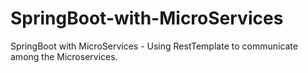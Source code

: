 # SpringBoot-with-MicroServices
SpringBoot with MicroServices - Using RestTemplate to communicate among the Microservices.
